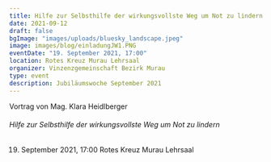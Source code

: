 ```yaml
---
title: Hilfe zur Selbsthilfe der wirkungsvollste Weg um Not zu lindern
date: 2021-09-12
draft: false
bgImage: "images/uploads/bluesky_landscape.jpeg"
image: images/blog/einladungJW1.PNG
eventDate: "19. September 2021, 17:00"
location: Rotes Kreuz Murau Lehrsaal
organizer: Vinzenzgemeinschaft Bezirk Murau
type: event
description: Jubiläumswoche September 2021
---
```


Vortrag von Mag. Klara Heidlberger
<!--more-->
###### Hilfe zur Selbsthilfe der wirkungsvollste Weg um Not zu lindern
19. September 2021, 17:00
Rotes Kreuz Murau Lehrsaal